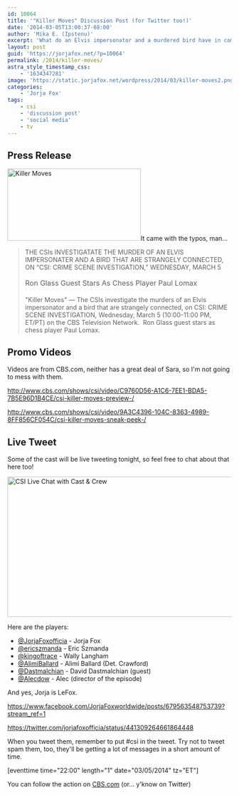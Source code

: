 ```yaml
---
id: 10064
title: '"Killer Moves" Discussion Post (for Twitter too!)'
date: '2014-03-05T13:00:37-08:00'
author: 'Mika E. (Ipstenu)'
excerpt: 'What do an Elvis impersonator and a murdered bird have in common? Jorja will be live tweeting this one!'
layout: post
guid: 'https://jorjafox.net/?p=10064'
permalink: /2014/killer-moves/
astra_style_timestamp_css:
    - '1634347281'
image: 'https://static.jorjafox.net/wordpress/2014/03/killer-moves2.png'
categories:
    - 'Jorja Fox'
tags:
    - csi
    - 'discussion post'
    - 'social media'
    - tv
---
```


<h2>Press Release</h2>
<img class="alignright size-medium wp-image-10066" alt="Killer Moves" src="//static.jorjafox.net/wordpress/2014/03/killer-moves2-300x162.png" width="300" height="162" />It came with the typos, man...
<blockquote>THE CSIs INVESTIGATATE THE MURDER OF AN ELVIS IMPERSONATER AND A BIRD THAT ARE STRANGELY CONNECTED, ON “CSI: CRIME SCENE INVESTIGATION,” WEDNESDAY, MARCH 5

<span style="line-height: 1.7; font-size: 1rem;">Ron Glass Guest Stars As Chess Player Paul Lomax</span>

"Killer Moves" — The CSIs investigate the murders of an Elvis impersonator and a bird that are strangely connected, on CSI: CRIME SCENE INVESTIGATION, Wednesday, March 5 (10:00-11:00 PM, ET/PT) on the CBS Television Network.  Ron Glass guest stars as chess player Paul Lomax.</blockquote>
<h2>Promo Videos</h2>
Videos are from CBS.com, neither has a great deal of Sara, so I'm not going to mess with them.

http://www.cbs.com/shows/csi/video/C9760D56-A1C6-7EE1-BDA5-7B5E96D1B4CE/csi-killer-moves-preview-/

http://www.cbs.com/shows/csi/video/9A3C4396-104C-8363-4989-8FF856CF054C/csi-killer-moves-sneak-peek-/
<h2>Live Tweet</h2>
Some of the cast will be live tweeting tonight, so feel free to chat about that here too!

<a href="http://www.cbs.com/connect/events/1000181/"><img class="aligncenter size-full wp-image-10068" alt="CSI Live Chat with Cast &amp; Crew" src="//static.jorjafox.net/wordpress/2014/03/jpeg-1.jpg" width="851" height="315" /></a>

Here are the players:
<ul>
	<li><a href="https://twitter.com/JorjaFoxofficia">@JorjaFoxofficia</a> - Jorja Fox</li>
	<li><a href="https://twitter.com/ericszmanda">@ericszmanda</a> - Eric Szmanda</li>
	<li><a href="https://twitter.com/kingoftrace">@kingoftrace</a> - Wally Langham</li>
	<li><a href="https://twitter.com/AlimiBallard">@AlimiBallard</a> - Alimi Ballard (Det. Crawford)</li>
	<li><a href="https://twitter.com/Dastmalchian">@Dastmalchian</a> - David Dastmalchian (guest)</li>
	<li><a href="https://twitter.com/Alecdow">@Alecdow</a> - Alec (director of the episode)</li>
</ul>
And yes, Jorja is LeFox.

https://www.facebook.com/JorjaFoxworldwide/posts/679563548753739?stream_ref=1

https://twitter.com/jorjafoxofficia/status/441309264661864448

When you tweet them, remember to put #csi in the tweet. Try not to tweet spam them, too, they'll be getting a lot of messages in a short amount of time.

[eventtime time="22:00" length="1" date="03/05/2014" tz="ET"]

You can follow the action on <a href="http://www.cbs.com/connect/events/1000181/">CBS.com</a> (or... y'know on Twitter)
